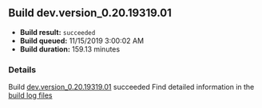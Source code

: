 ## Build dev.version_0.20.19319.01
- **Build result:** `succeeded`
- **Build queued:** 11/15/2019 3:00:02 AM
- **Build duration:** 159.13 minutes
### Details
Build [dev.version_0.20.19319.01](https://winappstudio.visualstudio.com/web/build.aspx?pcguid=a4ef43be-68ce-4195-a619-079b4d9834c2&builduri=vstfs%3a%2f%2f%2fBuild%2fBuild%2f31927) succeeded
Find detailed information in the [build log files]()

